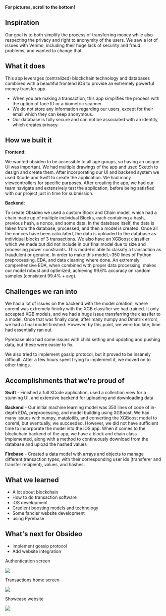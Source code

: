 **For pictures, scroll to the bottom!**

## Inspiration
Our goal is to both simplify the process of transferring money while also respecting the privacy and right to anonymity of the users. We saw a lot of issues with Venmo, including their huge lack of security and fraud problems, and wanted to change that.

## What it does
This app leverages (centralized) blockchain technology and databases combined with a beautiful frontend iOS to provide an extremely powerful money transfer app.

- When you are making a transaction, this app simplifies the process with the option of face ID or a biometric scanner.
- We do not store any information regarding our users, except for their email which they can keep anonymous.
- Our database is fully secure and can not be associated with an identity, which creates privacy.


## How we built it

**Frontend:**

We wanted obsideo to be accessible to all age groups, so having an unique UI was important. We had multiple drawings of the app and used Sketch to design and create them.
After incorporating our UI and backend system we used Xcode and Swift to create the application. We had many viewcontrollers for specific purposes.
After creating the app, we had our team navigate and extensively test the application, before being satisfied with our project just in time for submission.

**Backend:**

To create Obsideo we used a custom Block and Chain model, which had a chain made up of multiple individual Blocks, each containing a hash, previous hash, a nonce, and some data. 
In the database itself, the data is taken from the database, processed, and then a model is created. Once all the nonces have been calculated, the data is uploaded to the database as individual blocks of 3 transactions.
We also have an XGBoost classifier which we made but did not include in our final model due to size and processing power constraints. This model is able to classify a transaction as fraudulent or genuine. 
In order to make this model,~350 lines of Python preprocessing, EDA, and data cleaning where done. An extremely comprehensive EDA, when combined with proper data processing, makes our model robust and optimized, achieving 99.6% accuracy on random samples (consistent 99.4% + avg).


## Challenges we ran into
We had a lot of issues on the backend with the model creation, where coreml was extremely finicky with the XGB classifier we had trained. It only accepted XGB models, and we had a huge issue transferring the classifer to a model. Once that was finally done, after many numpy and Dmatrix errors, we had a final model finished. However, by this point, we were too late; time had essentially ran out.

Pyrebase also had some issues with child setting and updating and pushing data, but these were easier to fix.

We also tried to implement gossip protocol, but it proved to be insanely difficult. After a few hours spent trying to implement it, we moved on to other things.

## Accomplishments that we're proud of
**Swift** - Finished a full XCode application, used a collection view for a stunning UI, and extensive backend for uploading and downloading data

**Backend** - Our initial machine learning model was 350 lines of code of in-depth EDA, preprocessing, and model building using XGBoost. We had many issues with numpy, matplotlib, and converting the XGBoost model to coreml, but eventually, we succeeded. However, we did not have sufficient time to incorporate the model into the iOS app. When it comes to the blockchain backend of the app, we have a block and chain class implemented, along with a method to continuously download from the database and upload the hashed values

**Firebase** - Created a data model with arrays and objects to manage different transaction types, with their corresponding user ids (transferer and transfer recipient), values, and hashes.

## What we learned
- A lot about blockchain
- How to do transaction software
- iOS development
- Gradient boosting models and technology
- Some fancier website development
- using Pyrebase

## What's next for Obsideo
- Implement gossip protocol
- Add website integration

Authentication screen

![](https://challengepost-s3-challengepost.netdna-ssl.com/photos/production/software_photos/000/795/274/datas/gallery.jpg)

Transactions home screen

![](https://challengepost-s3-challengepost.netdna-ssl.com/photos/production/software_photos/000/795/294/datas/gallery.jpg)

Showcase website

![](https://challengepost-s3-challengepost.netdna-ssl.com/photos/production/software_photos/000/795/295/datas/gallery.jpg)
